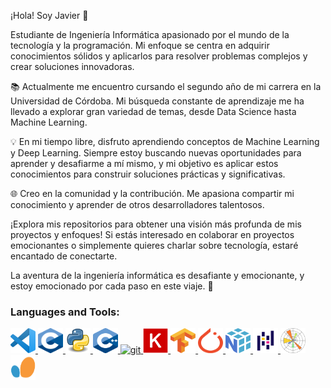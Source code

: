 ¡Hola! Soy Javier 👋

Estudiante de Ingeniería Informática apasionado por el mundo de la tecnología y la programación. Mi enfoque se centra en adquirir conocimientos sólidos y aplicarlos para resolver problemas complejos y crear soluciones innovadoras.

📚 Actualmente me encuentro cursando el segundo año de mi carrera en la Universidad de Córdoba. Mi búsqueda constante de aprendizaje me ha llevado a explorar gran variedad de temas, desde Data Science hasta Machine Learning.

💡 En mi tiempo libre, disfruto aprendiendo conceptos de Machine Learning y Deep Learning. Siempre estoy buscando nuevas oportunidades para aprender y desafiarme a mí mismo, y mi objetivo es aplicar estos conocimientos para construir soluciones prácticas y significativas.

🌐 Creo en la comunidad y la contribución. Me apasiona compartir mi conocimiento y aprender de otros desarrolladores talentosos.

¡Explora mis repositorios para obtener una visión más profunda de mis proyectos y enfoques! Si estás interesado en colaborar en proyectos emocionantes o simplemente quieres charlar sobre tecnología, estaré encantado de conectarte.

La aventura de la ingeniería informática es desafiante y emocionante, y estoy emocionado por cada paso en este viaje. 🌟


<h3 align="left">Languages and Tools:</h3>


<p align="left"> <a href="https://code.visualstudio.com/" target="_blank" rel="noreferrer"> <img src="icons/Visual_studio_code.png" alt="angular" width="40" height="40"/> 
</a> <a href="https://www.geeksforgeeks.org/c-language-introduction/"> <img src="icons/C_Programming_Language.png" alt="css3" width="40" height="40"/> 
</a> <a href="https://www.python.org/" target="_blank" rel="noreferrer"> <img src="icons/Python.png" width="40" height="40"/> 
</a> <a href="https://isocpp.org/"> <img src="icons/C++_Programming_Language.png" alt="express" width="40" height="40"/> 
</a> <a href="https://git-scm.com/" target="_blank" rel="noreferrer"> <img src="https://www.vectorlogo.zone/logos/git-scm/git-scm-icon.svg" alt="git" width="40" height="40"/> 
</a> <a href="https://isocpp.org/"> <img src="icons/Keras.png" alt="express" width="40" height="40"/> 
</a> <a href="https://isocpp.org/"> <img src="icons/Tensorflow.png" alt="express" width="40" height="40"/> 
</a> <a href="https://isocpp.org/"> <img src="icons/PyTorch.png" alt="express" width="40" height="40"/> 
</a> <a href="https://isocpp.org/"> <img src="icons/Numpy.png" alt="express" width="40" height="40"/> 
</a> <a href="https://isocpp.org/"> <img src="icons/Pandas.png" alt="express" width="40" height="40"/> 
</a> <a href="https://isocpp.org/"> <img src="icons/Matplotlib.png" alt="express" width="40" height="40"/> 
</a> <a href="https://isocpp.org/"> <img src="icons/scikit.png" alt="express" width="40" height="40"/> 

























<!---
javier-esp/javier-esp is a ✨ special ✨ repository because its `README.md` (this file) appears on your GitHub profile.
You can click the Preview link to take a look at your changes.
--->
